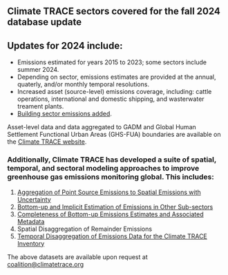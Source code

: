 ## Climate TRACE sectors covered for the fall 2024 database update
## Updates for 2024 include:
  - Emissions estimated for years 2015 to 2023; some sectors include summer 2024.
  - Depending on sector, emissions estimates are provided at the annual, quaterly, and/or monthly temporal resolutions.
  - Increased asset (source-level) emissions coverage, including: cattle operations, international and domestic shipping, and wasterwater treament plants.
  - [Building sector emissions added](https://github.com/climatetracecoalition/methodology-documents/blob/main/2024/Buildings/Building%20Sector%20Methodology%20draft2024.docx.pdf).

Asset-level data and data aggregated to GADM and Global Human Settlement Functional Urban Areas (GHS-FUA) boundaries are available on the [Climate TRACE website](https://climatetrace.org/).
### Additionally, Climate TRACE has developed a suite of spatial, temporal, and sectoral modeling approaches to improve greenhouse gas emissions monitoring global. This includes:
  1) [Aggregation of Point Source Emissions to Spatial Emissions with Uncertainty](https://github.com/climatetracecoalition/methodology-documents/blob/main/2024/Post%20Processing%20for%20Global%20Emissions%20and%20Metadata%20Completeness/Aggregation%20of%20Point%20Source%20Emissions%20to%20Spatial%20Emissions%20with%20Uncertainty.docx.pdf) 
  2) [Bottom-up and Implicit Estimation of Emissions in Other Sub-sectors](https://github.com/climatetracecoalition/methodology-documents/blob/main/2024/Post%20Processing%20for%20Global%20Emissions%20and%20Metadata%20Completeness/Completeness%20of%20Bottom-up%20Emissions%20Estimates%20and%20Associated%20Metadata.docx.pdf) 
  3) [Completeness of Bottom-up Emissions Estimates and Associated Metadata](https://github.com/climatetracecoalition/methodology-documents/blob/main/2024/Post%20Processing%20for%20Global%20Emissions%20and%20Metadata%20Completeness/Spatial%20Disaggregation%20of%20Remainder%20Emissions.docx.pdf)
  4) Spatial Disaggregation of Remainder Emissions
  5) [Temporal Disaggregation of Emissions Data for the Climate TRACE Inventory](https://github.com/climatetracecoalition/methodology-documents/blob/main/2024/Post%20Processing%20for%20Global%20Emissions%20and%20Metadata%20Completeness/Temporal%20Disaggregation%20of%20Emissions%20Data%20for%20the%20Climate%20TRACE%20Inventory.docx.pdf)

 The above datasets are available upon request at coalition@climatetrace.org
